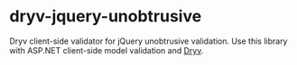 ﻿# dryv-jquery-unobtrusive

Dryv client-side validator for jQuery unobtrusive validation. Use this library with ASP.NET client-side model validation and [Dryv](https://github.com/mhusseini/Dryv).
